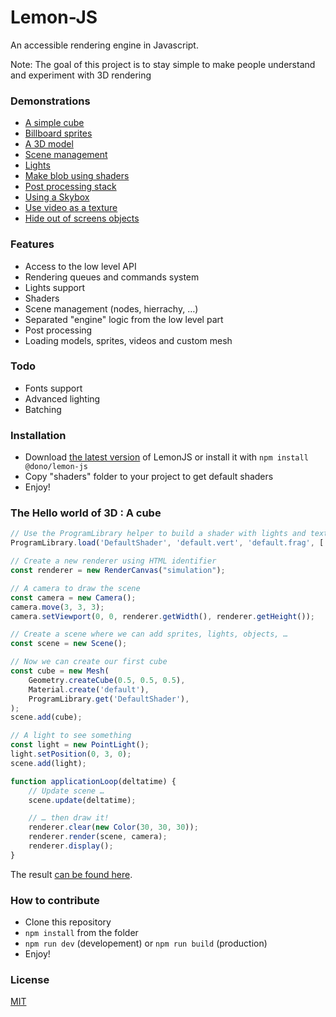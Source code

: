 Lemon-JS
======
An accessible rendering engine in Javascript.

Note: The goal of this project is to stay simple to make people understand and experiment with 3D rendering

### Demonstrations
 - [A simple cube](https://www.dorhan.fr/Demos/Lemon/01-Cube/index.html)
 - [Billboard sprites](https://www.dorhan.fr/Demos/Lemon/02-Sprites/index.html)
 - [A 3D model](https://www.dorhan.fr/Demos/Lemon/03-Model/index.html)
 - [Scene management](https://www.dorhan.fr/Demos/Lemon/04-Scene/index.html)
 - [Lights](https://www.dorhan.fr/Demos/Lemon/05-Lights/index.html)
 - [Make blob using shaders](https://www.dorhan.fr/Demos/Lemon/06-Shaders/index.html)
 - [Post processing stack](https://www.dorhan.fr/Demos/Lemon/07-PostProcessing/index.html)
 - [Using a Skybox](https://www.dorhan.fr/Demos/Lemon/08-Skybox/index.html)
 - [Use video as a texture](https://www.dorhan.fr/Demos/Lemon/09-Video/index.html)
 - [Hide out of screens objects](https://www.dorhan.fr/Demos/Lemon/10-Culling/index.html)

### Features
- Access to the low level API
- Rendering queues and commands system
- Lights support
- Shaders
- Scene management (nodes, hierrachy, …)
- Separated "engine" logic from the low level part
- Post processing
- Loading models, sprites, videos and custom mesh

### Todo
- Fonts support
- Advanced lighting
- Batching

### Installation
- Download [the latest version](https://github.com/Donorhan/Lemon-JS/releases) of LemonJS or install it with `npm install @dono/lemon-js`
- Copy "shaders" folder to your project to get default shaders
- Enjoy!

### The Hello world of 3D : A cube

```javascript
// Use the ProgramLibrary helper to build a shader with lights and texture support
ProgramLibrary.load('DefaultShader', 'default.vert', 'default.frag', ['USE_LIGHT', 'USE_TEXTURE']);

// Create a new renderer using HTML identifier
const renderer = new RenderCanvas("simulation");

// A camera to draw the scene
const camera = new Camera();
camera.move(3, 3, 3);
camera.setViewport(0, 0, renderer.getWidth(), renderer.getHeight());

// Create a scene where we can add sprites, lights, objects, …
const scene = new Scene();

// Now we can create our first cube
const cube = new Mesh(
    Geometry.createCube(0.5, 0.5, 0.5),
    Material.create('default'),
    ProgramLibrary.get('DefaultShader'),
);
scene.add(cube);

// A light to see something
const light = new PointLight();
light.setPosition(0, 3, 0);
scene.add(light);
```

```javascript
function applicationLoop(deltatime) {
    // Update scene …
    scene.update(deltatime);

    // … then draw it!
    renderer.clear(new Color(30, 30, 30));
    renderer.render(scene, camera);
    renderer.display();
}
```

The result [can be found here](https://www.dorhan.fr/Demos/Lemon/01-Cube/index.html).

### How to contribute
- Clone this repository
- `npm install` from the folder
- `npm run dev` (developement) or `npm run build` (production)
- Enjoy!

### License
[MIT](https://github.com/Donorhan/Lemon-JS/blob/master/LICENSE.md)
